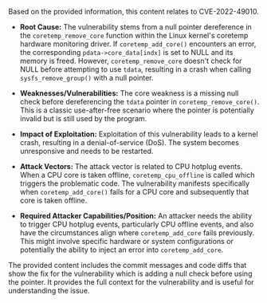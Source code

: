 Based on the provided information, this content relates to CVE-2022-49010.

- **Root Cause:** The vulnerability stems from a null pointer dereference in the `coretemp_remove_core` function within the Linux kernel's coretemp hardware monitoring driver. If `coretemp_add_core()` encounters an error, the corresponding `pdata->core_data[indx]` is set to NULL and its memory is freed. However, `coretemp_remove_core` doesn't check for NULL before attempting to use `tdata`, resulting in a crash when calling `sysfs_remove_group()` with a null pointer.

- **Weaknesses/Vulnerabilities:** The core weakness is a missing null check before dereferencing the `tdata` pointer in `coretemp_remove_core()`. This is a classic use-after-free scenario where the pointer is potentially invalid but is still used by the program.

- **Impact of Exploitation:**  Exploitation of this vulnerability leads to a kernel crash, resulting in a denial-of-service (DoS). The system becomes unresponsive and needs to be restarted.

- **Attack Vectors:** The attack vector is related to CPU hotplug events. When a CPU core is taken offline, `coretemp_cpu_offline` is called which triggers the problematic code. The vulnerability manifests specifically when `coretemp_add_core()` fails for a CPU core and subsequently that core is taken offline.

- **Required Attacker Capabilities/Position:** An attacker needs the ability to trigger CPU hotplug events, particularly CPU offline events, and also have the circumstances align where `coretemp_add_core` fails previously. This might involve specific hardware or system configurations or potentially the ability to inject an error into `coretemp_add_core`.

The provided content includes the commit messages and code diffs that show the fix for the vulnerability which is adding a null check before using the pointer. It provides the full context for the vulnerability and is useful for understanding the issue.